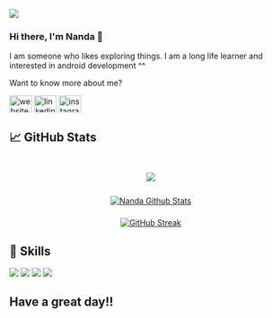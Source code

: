 ![](https://komarev.com/ghpvc/?username=nandaiqbalh)

### Hi there, I'm Nanda 👋 

I am someone who likes exploring things. 
I am a long life learner and interested in android development ^^

Want to know more about me? 

<a href="http://nandaiqbalh.herokuapp.com/" target="blank"><img align="center" src="https://raw.githubusercontent.com/rahuldkjain/github-profile-readme-generator/master/src/images/icons/Social/internet.svg" alt="website-nandaiqbalh" height="30" width="40" /></a>
<a href="https://www.linkedin.com/in/nanda-iqbal-hanafi-b2a4031bb/" target="blank"><img align="center" src="https://raw.githubusercontent.com/rahuldkjain/github-profile-readme-generator/master/src/images/icons/Social/linked-in-alt.svg" alt="linkedin-nandaiqbalh" height="30" width="40" /></a>
<a href="https://www.instagram.com/nandaiqbalh/" target="blank"><img align="center" src="https://raw.githubusercontent.com/rahuldkjain/github-profile-readme-generator/master/src/images/icons/Social/instagram.svg" alt="instagram-nandaiqbalh" height="30" width="40" /></a>


## &#x1f4c8; GitHub Stats

<br>
<div align=center>
<a href="https://github.com/nandaiqbalh">
  <img align="center" style="margin:0.5rem" src="https://github-readme-stats.vercel.app/api/top-langs/?username=nandaiqbalh&hide=html,css&title_color=e3be7a&text_color=c9cacc&icon_color=4AB197&bg_color=0d1117" />
</a>
  <div style="margin-bottom : 10px"></div>
<a href="https://github.com/nandaiqbalh">
  <img align="center" style="margin:0.5rem" src="https://github-readme-stats.vercel.app/api?username=nandaiqbalh&show_icons=true&line_height=27&count_private=true&title_color=e3be7a&text_color=c9cacc&icon_color=4AB097&bg_color=0d1117" alt="Nanda Github Stats" />
</a>

[![GitHub Streak](http://github-readme-streak-stats.herokuapp.com?user=nandaiqbalh&theme=onedark_duo&date_format=M%20j%5B%2C%20Y%5D)](https://git.io/streak-stats)
</div>

## 💼 Skills

![](https://img.shields.io/badge/Code-Laravel-informational?style=flat&logo=laravel&logoColor=white&color=4AB197)
![](https://img.shields.io/badge/Code-PHP-informational?style=flat&logo=php&logoColor=white&color=4AB197)
![](https://img.shields.io/badge/Code-Java-informational?style=flat&logo=Java&logoColor=white&color=4AB197)
![](https://img.shields.io/badge/Code-MySQL-informational?style=flat&logo=MySQL&logoColor=white&color=4AB197)

## Have a great day!!

